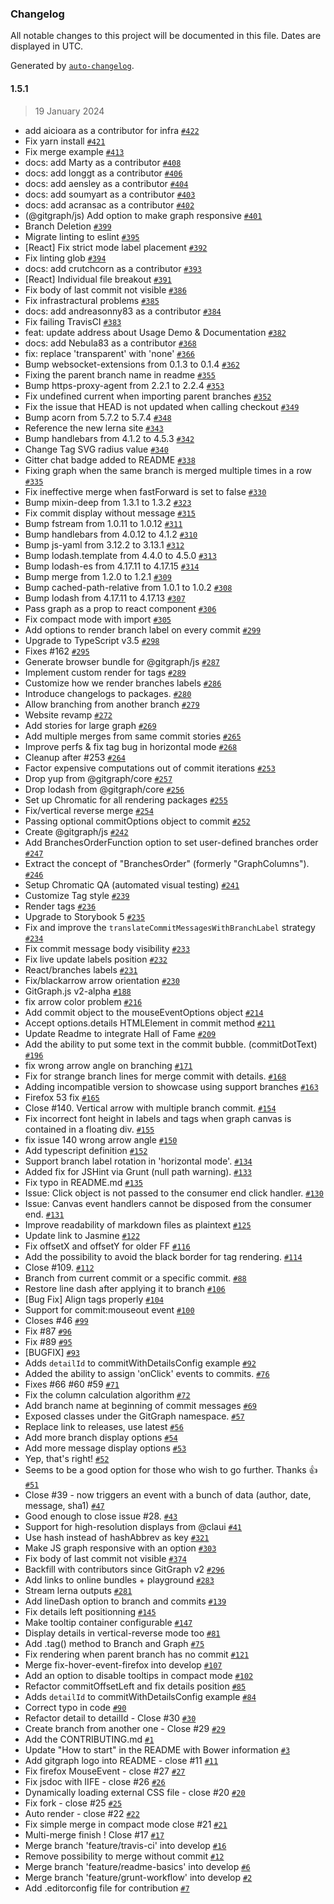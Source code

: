 ### Changelog

All notable changes to this project will be documented in this file. Dates are displayed in UTC.

Generated by [`auto-changelog`](https://github.com/CookPete/auto-changelog).

#### 1.5.1

> 19 January 2024

- add aicioara as a contributor for infra [`#422`](https://github.com/alvarezr/gitgraph.js/pull/422)
- Fix yarn install [`#421`](https://github.com/alvarezr/gitgraph.js/pull/421)
- Fix merge example [`#413`](https://github.com/alvarezr/gitgraph.js/pull/413)
- docs: add Marty as a contributor [`#408`](https://github.com/alvarezr/gitgraph.js/pull/408)
- docs: add longgt as a contributor [`#406`](https://github.com/alvarezr/gitgraph.js/pull/406)
- docs: add aensley as a contributor [`#404`](https://github.com/alvarezr/gitgraph.js/pull/404)
- docs: add soumyart as a contributor [`#403`](https://github.com/alvarezr/gitgraph.js/pull/403)
- docs: add acransac as a contributor [`#402`](https://github.com/alvarezr/gitgraph.js/pull/402)
- (@gitgraph/js) Add option to make graph responsive [`#401`](https://github.com/alvarezr/gitgraph.js/pull/401)
- Branch Deletion [`#399`](https://github.com/alvarezr/gitgraph.js/pull/399)
- Migrate linting to eslint [`#395`](https://github.com/alvarezr/gitgraph.js/pull/395)
- [React] Fix strict mode label placement [`#392`](https://github.com/alvarezr/gitgraph.js/pull/392)
- Fix linting glob [`#394`](https://github.com/alvarezr/gitgraph.js/pull/394)
- docs: add crutchcorn as a contributor [`#393`](https://github.com/alvarezr/gitgraph.js/pull/393)
- [React] Individual file breakout [`#391`](https://github.com/alvarezr/gitgraph.js/pull/391)
- Fix body of last commit not visible [`#386`](https://github.com/alvarezr/gitgraph.js/pull/386)
- Fix infrastractural problems [`#385`](https://github.com/alvarezr/gitgraph.js/pull/385)
- docs: add andreasonny83 as a contributor [`#384`](https://github.com/alvarezr/gitgraph.js/pull/384)
- Fix failing TravisCI [`#383`](https://github.com/alvarezr/gitgraph.js/pull/383)
- feat: update address about Usage Demo & Documentation [`#382`](https://github.com/alvarezr/gitgraph.js/pull/382)
- docs: add Nebula83 as a contributor [`#368`](https://github.com/alvarezr/gitgraph.js/pull/368)
- fix: replace 'transparent' with 'none' [`#366`](https://github.com/alvarezr/gitgraph.js/pull/366)
- Bump websocket-extensions from 0.1.3 to 0.1.4 [`#362`](https://github.com/alvarezr/gitgraph.js/pull/362)
- Fixing the parent branch name in readme [`#355`](https://github.com/alvarezr/gitgraph.js/pull/355)
- Bump https-proxy-agent from 2.2.1 to 2.2.4 [`#353`](https://github.com/alvarezr/gitgraph.js/pull/353)
- Fix undefined current when importing parent branches [`#352`](https://github.com/alvarezr/gitgraph.js/pull/352)
- Fix the issue that HEAD is not updated when calling checkout [`#349`](https://github.com/alvarezr/gitgraph.js/pull/349)
- Bump acorn from 5.7.2 to 5.7.4 [`#348`](https://github.com/alvarezr/gitgraph.js/pull/348)
- Reference the new lerna site [`#343`](https://github.com/alvarezr/gitgraph.js/pull/343)
- Bump handlebars from 4.1.2 to 4.5.3 [`#342`](https://github.com/alvarezr/gitgraph.js/pull/342)
- Change Tag SVG radius value [`#340`](https://github.com/alvarezr/gitgraph.js/pull/340)
- Gitter chat badge added to README [`#338`](https://github.com/alvarezr/gitgraph.js/pull/338)
- Fixing graph when the same branch is merged multiple times in a row [`#335`](https://github.com/alvarezr/gitgraph.js/pull/335)
- Fix ineffective merge when fastForward is set to false [`#330`](https://github.com/alvarezr/gitgraph.js/pull/330)
- Bump mixin-deep from 1.3.1 to 1.3.2 [`#323`](https://github.com/alvarezr/gitgraph.js/pull/323)
- Fix commit display without message [`#315`](https://github.com/alvarezr/gitgraph.js/pull/315)
- Bump fstream from 1.0.11 to 1.0.12 [`#311`](https://github.com/alvarezr/gitgraph.js/pull/311)
- Bump handlebars from 4.0.12 to 4.1.2 [`#310`](https://github.com/alvarezr/gitgraph.js/pull/310)
- Bump js-yaml from 3.12.2 to 3.13.1 [`#312`](https://github.com/alvarezr/gitgraph.js/pull/312)
- Bump lodash.template from 4.4.0 to 4.5.0 [`#313`](https://github.com/alvarezr/gitgraph.js/pull/313)
- Bump lodash-es from 4.17.11 to 4.17.15 [`#314`](https://github.com/alvarezr/gitgraph.js/pull/314)
- Bump merge from 1.2.0 to 1.2.1 [`#309`](https://github.com/alvarezr/gitgraph.js/pull/309)
- Bump cached-path-relative from 1.0.1 to 1.0.2 [`#308`](https://github.com/alvarezr/gitgraph.js/pull/308)
- Bump lodash from 4.17.11 to 4.17.13 [`#307`](https://github.com/alvarezr/gitgraph.js/pull/307)
- Pass graph as a prop to react component [`#306`](https://github.com/alvarezr/gitgraph.js/pull/306)
- Fix compact mode with import [`#305`](https://github.com/alvarezr/gitgraph.js/pull/305)
- Add options to render branch label on every commit [`#299`](https://github.com/alvarezr/gitgraph.js/pull/299)
- Upgrade to TypeScript v3.5 [`#298`](https://github.com/alvarezr/gitgraph.js/pull/298)
- Fixes #162 [`#295`](https://github.com/alvarezr/gitgraph.js/pull/295)
- Generate browser bundle for @gitgraph/js [`#287`](https://github.com/alvarezr/gitgraph.js/pull/287)
- Implement custom render for tags [`#289`](https://github.com/alvarezr/gitgraph.js/pull/289)
- Customize how we render branches labels [`#286`](https://github.com/alvarezr/gitgraph.js/pull/286)
- Introduce changelogs to packages. [`#280`](https://github.com/alvarezr/gitgraph.js/pull/280)
- Allow branching from another branch [`#279`](https://github.com/alvarezr/gitgraph.js/pull/279)
- Website revamp [`#272`](https://github.com/alvarezr/gitgraph.js/pull/272)
- Add stories for large graph [`#269`](https://github.com/alvarezr/gitgraph.js/pull/269)
- Add multiple merges from same commit stories [`#265`](https://github.com/alvarezr/gitgraph.js/pull/265)
- Improve perfs & fix tag bug in horizontal mode [`#268`](https://github.com/alvarezr/gitgraph.js/pull/268)
- Cleanup after #253 [`#264`](https://github.com/alvarezr/gitgraph.js/pull/264)
- Factor expensive computations out of commit iterations [`#253`](https://github.com/alvarezr/gitgraph.js/pull/253)
- Drop yup from @gitgraph/core [`#257`](https://github.com/alvarezr/gitgraph.js/pull/257)
- Drop lodash from @gitgraph/core [`#256`](https://github.com/alvarezr/gitgraph.js/pull/256)
- Set up Chromatic for all rendering packages [`#255`](https://github.com/alvarezr/gitgraph.js/pull/255)
- Fix/vertical reverse merge [`#254`](https://github.com/alvarezr/gitgraph.js/pull/254)
- Passing optional commitOptions object to commit [`#252`](https://github.com/alvarezr/gitgraph.js/pull/252)
- Create @gitgraph/js [`#242`](https://github.com/alvarezr/gitgraph.js/pull/242)
- Add BranchesOrderFunction option to set user-defined branches order [`#247`](https://github.com/alvarezr/gitgraph.js/pull/247)
- Extract the concept of "BranchesOrder" (formerly "GraphColumns"). [`#246`](https://github.com/alvarezr/gitgraph.js/pull/246)
- Setup Chromatic QA (automated visual testing) [`#241`](https://github.com/alvarezr/gitgraph.js/pull/241)
- Customize Tag style [`#239`](https://github.com/alvarezr/gitgraph.js/pull/239)
- Render tags [`#236`](https://github.com/alvarezr/gitgraph.js/pull/236)
- Upgrade to Storybook 5 [`#235`](https://github.com/alvarezr/gitgraph.js/pull/235)
- Fix and improve the `translateCommitMessagesWithBranchLabel` strategy [`#234`](https://github.com/alvarezr/gitgraph.js/pull/234)
- Fix commit message body visibility [`#233`](https://github.com/alvarezr/gitgraph.js/pull/233)
- Fix live update labels position [`#232`](https://github.com/alvarezr/gitgraph.js/pull/232)
- React/branches labels [`#231`](https://github.com/alvarezr/gitgraph.js/pull/231)
- Fix/blackarrow arrow orientation [`#230`](https://github.com/alvarezr/gitgraph.js/pull/230)
- GitGraph.js v2-alpha [`#188`](https://github.com/alvarezr/gitgraph.js/pull/188)
- fix arrow color problem [`#216`](https://github.com/alvarezr/gitgraph.js/pull/216)
- Add commit object to the mouseEventOptions object [`#214`](https://github.com/alvarezr/gitgraph.js/pull/214)
- Accept options.details HTMLElement in commit method [`#211`](https://github.com/alvarezr/gitgraph.js/pull/211)
- Update Readme to integrate Hall of Fame [`#209`](https://github.com/alvarezr/gitgraph.js/pull/209)
- Add the ability to put some text in the commit bubble. (commitDotText) [`#196`](https://github.com/alvarezr/gitgraph.js/pull/196)
- fix wrong arrow angle on branching [`#171`](https://github.com/alvarezr/gitgraph.js/pull/171)
- Fix for strange branch lines for merge commit with details. [`#168`](https://github.com/alvarezr/gitgraph.js/pull/168)
- Adding incompatible version to showcase using support branches [`#163`](https://github.com/alvarezr/gitgraph.js/pull/163)
- Firefox 53 fix [`#165`](https://github.com/alvarezr/gitgraph.js/pull/165)
- Close #140. Vertical arrow with multiple branch commit. [`#154`](https://github.com/alvarezr/gitgraph.js/pull/154)
- Fix incorrect font height in labels and tags when graph canvas is contained in a floating div. [`#155`](https://github.com/alvarezr/gitgraph.js/pull/155)
- fix issue 140 wrong arrow angle [`#150`](https://github.com/alvarezr/gitgraph.js/pull/150)
- Add typescript definition [`#152`](https://github.com/alvarezr/gitgraph.js/pull/152)
- Support branch label rotation in 'horizontal mode'. [`#134`](https://github.com/alvarezr/gitgraph.js/pull/134)
- Added fix for JSHint via Grunt (null path warning). [`#133`](https://github.com/alvarezr/gitgraph.js/pull/133)
- Fix typo in README.md [`#135`](https://github.com/alvarezr/gitgraph.js/pull/135)
- Issue: Click object is not passed to the consumer end click handler. [`#130`](https://github.com/alvarezr/gitgraph.js/pull/130)
- Issue: Canvas event handlers cannot be disposed from the consumer end. [`#131`](https://github.com/alvarezr/gitgraph.js/pull/131)
- Improve readability of markdown files as plaintext [`#125`](https://github.com/alvarezr/gitgraph.js/pull/125)
- Update link to Jasmine [`#122`](https://github.com/alvarezr/gitgraph.js/pull/122)
- Fix offsetX and offsetY for older FF [`#116`](https://github.com/alvarezr/gitgraph.js/pull/116)
- Add the possibility to avoid the black border for tag rendering. [`#114`](https://github.com/alvarezr/gitgraph.js/pull/114)
- Close #109. [`#112`](https://github.com/alvarezr/gitgraph.js/pull/112)
- Branch from current commit or a specific commit. [`#88`](https://github.com/alvarezr/gitgraph.js/pull/88)
- Restore line dash after applying it to branch [`#106`](https://github.com/alvarezr/gitgraph.js/pull/106)
- [Bug Fix] Align tags properly [`#104`](https://github.com/alvarezr/gitgraph.js/pull/104)
- Support for commit:mouseout event [`#100`](https://github.com/alvarezr/gitgraph.js/pull/100)
- Closes #46 [`#99`](https://github.com/alvarezr/gitgraph.js/pull/99)
- Fix #87 [`#96`](https://github.com/alvarezr/gitgraph.js/pull/96)
- Fix #89 [`#95`](https://github.com/alvarezr/gitgraph.js/pull/95)
- [BUGFIX] [`#93`](https://github.com/alvarezr/gitgraph.js/pull/93)
- Adds `detailId` to commitWithDetailsConfig example [`#92`](https://github.com/alvarezr/gitgraph.js/pull/92)
- Added the ability to assign 'onClick' events to commits. [`#76`](https://github.com/alvarezr/gitgraph.js/pull/76)
- Fixes #66 #60 #59 [`#71`](https://github.com/alvarezr/gitgraph.js/pull/71)
- Fix the column calculation algorithm [`#72`](https://github.com/alvarezr/gitgraph.js/pull/72)
- Add branch name at beginning of commit messages [`#69`](https://github.com/alvarezr/gitgraph.js/pull/69)
- Exposed classes under the GitGraph namespace. [`#57`](https://github.com/alvarezr/gitgraph.js/pull/57)
- Replace link to releases, use latest [`#56`](https://github.com/alvarezr/gitgraph.js/pull/56)
- Add more branch display options [`#54`](https://github.com/alvarezr/gitgraph.js/pull/54)
- Add more message display options [`#53`](https://github.com/alvarezr/gitgraph.js/pull/53)
- Yep, that's right! [`#52`](https://github.com/alvarezr/gitgraph.js/pull/52)
- Seems to be a good option for those who wish to go further. Thanks :+1: [`#51`](https://github.com/alvarezr/gitgraph.js/pull/51)
- Close #39 - now triggers an event with a bunch of data (author, date, message, sha1) [`#47`](https://github.com/alvarezr/gitgraph.js/pull/47)
- Good enough to close issue #28. [`#43`](https://github.com/alvarezr/gitgraph.js/pull/43)
- Support for high-resolution displays from @claui [`#41`](https://github.com/alvarezr/gitgraph.js/pull/41)
- Use hash instead of hashAbbrev as key [`#321`](https://github.com/alvarezr/gitgraph.js/issues/321)
- Make JS graph responsive with an option [`#303`](https://github.com/alvarezr/gitgraph.js/issues/303)
- Fix body of last commit not visible [`#374`](https://github.com/alvarezr/gitgraph.js/issues/374)
- Backfill with contributors since GitGraph v2 [`#296`](https://github.com/alvarezr/gitgraph.js/issues/296)
- Add links to online bundles + playground [`#283`](https://github.com/alvarezr/gitgraph.js/issues/283)
- Stream lerna outputs [`#281`](https://github.com/alvarezr/gitgraph.js/issues/281)
- Add lineDash option to branch and commits [`#139`](https://github.com/alvarezr/gitgraph.js/issues/139)
- Fix details left positionning [`#145`](https://github.com/alvarezr/gitgraph.js/issues/145)
- Make tooltip container configurable [`#147`](https://github.com/alvarezr/gitgraph.js/issues/147)
- Display details in vertical-reverse mode too [`#81`](https://github.com/alvarezr/gitgraph.js/issues/81)
- Add .tag() method to Branch and Graph [`#75`](https://github.com/alvarezr/gitgraph.js/issues/75)
- Fix rendering when parent branch has no commit [`#121`](https://github.com/alvarezr/gitgraph.js/issues/121)
- Merge fix-hover-event-firefox into develop [`#107`](https://github.com/alvarezr/gitgraph.js/issues/107)
- Add an option to disable tooltips in compact mode [`#102`](https://github.com/alvarezr/gitgraph.js/issues/102)
- Refactor commitOffsetLeft and fix details position [`#85`](https://github.com/alvarezr/gitgraph.js/issues/85)
- Adds `detailId` to commitWithDetailsConfig example [`#84`](https://github.com/alvarezr/gitgraph.js/issues/84)
- Correct typo in code [`#90`](https://github.com/alvarezr/gitgraph.js/issues/90)
- Refactor detail to detailId - Close #30 [`#30`](https://github.com/alvarezr/gitgraph.js/issues/30)
- Create branch from another one - Close #29 [`#29`](https://github.com/alvarezr/gitgraph.js/issues/29)
- Add the CONTRIBUTING.md [`#1`](https://github.com/alvarezr/gitgraph.js/issues/1)
- Update "How to start" in the README with Bower information [`#3`](https://github.com/alvarezr/gitgraph.js/issues/3)
- Add gitgraph logo into README - close #11 [`#11`](https://github.com/alvarezr/gitgraph.js/issues/11)
- Fix firefox MouseEvent - close #27 [`#27`](https://github.com/alvarezr/gitgraph.js/issues/27)
- Fix jsdoc with IIFE - close #26 [`#26`](https://github.com/alvarezr/gitgraph.js/issues/26)
- Dynamically loading external CSS file - close #20 [`#20`](https://github.com/alvarezr/gitgraph.js/issues/20)
- Fix fork - close #25 [`#25`](https://github.com/alvarezr/gitgraph.js/issues/25)
- Auto render - close #22 [`#22`](https://github.com/alvarezr/gitgraph.js/issues/22)
- Fix simple merge in compact mode close #21 [`#21`](https://github.com/alvarezr/gitgraph.js/issues/21)
- Multi-merge finish ! Close #17 [`#17`](https://github.com/alvarezr/gitgraph.js/issues/17)
- Merge branch 'feature/travis-ci' into develop [`#16`](https://github.com/alvarezr/gitgraph.js/issues/16)
- Remove possibility to merge without commit [`#12`](https://github.com/alvarezr/gitgraph.js/issues/12)
- Merge branch 'feature/readme-basics' into develop [`#6`](https://github.com/alvarezr/gitgraph.js/issues/6)
- Merge branch 'feature/grunt-workflow' into develop [`#2`](https://github.com/alvarezr/gitgraph.js/issues/2)
- Add .editorconfig file for contribution [`#7`](https://github.com/alvarezr/gitgraph.js/issues/7)
